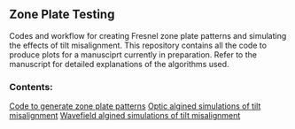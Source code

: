 ## Zone Plate Testing

Codes and workflow for creating Fresnel zone plate patterns and simulating the effects of tilt misalignment. This repository contains all the code to produce plots for a manusciprt currently in preparation. Refer to the manuscript for detailed explanations of the algorithms used. 

### Contents:
[Code to generate zone plate patterns](https://github.com/s-sajid-ali/zone_plate_testing/wiki/Generating-zone-plate-patterns)
[Optic algined simulations of tilt misalignment](https://github.com/s-sajid-ali/zone_plate_testing/wiki/Optic-aliged-approach)
[Wavefield algined simulations of tilt misalignment](https://github.com/s-sajid-ali/zone_plate_testing/wiki/Wavefiled-aligned-approach)

